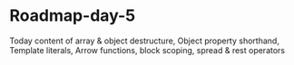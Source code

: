 # Roadmap-day-5
Today content of array & object destructure,
Object property shorthand,
Template literals,
Arrow functions,
block scoping,
spread & rest operators
